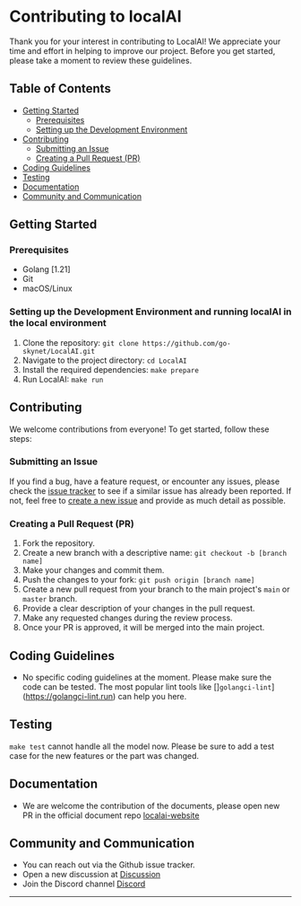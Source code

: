 # Contributing to localAI

Thank you for your interest in contributing to LocalAI! We appreciate your time and effort in helping to improve our project. Before you get started, please take a moment to review these guidelines.

## Table of Contents

- [Getting Started](#getting-started)
  - [Prerequisites](#prerequisites)
  - [Setting up the Development Environment](#setting-up-the-development-environment)
- [Contributing](#contributing)
  - [Submitting an Issue](#submitting-an-issue)
  - [Creating a Pull Request (PR)](#creating-a-pull-request-pr)
- [Coding Guidelines](#coding-guidelines)
- [Testing](#testing)
- [Documentation](#documentation)
- [Community and Communication](#community-and-communication)



## Getting Started

### Prerequisites

- Golang [1.21]
- Git
- macOS/Linux

### Setting up the Development Environment and running localAI in the local environment

1. Clone the repository: `git clone https://github.com/go-skynet/LocalAI.git`
2. Navigate to the project directory: `cd LocalAI`
3. Install the required dependencies: `make prepare`
4. Run LocalAI: `make run`

## Contributing

We welcome contributions from everyone! To get started, follow these steps:

### Submitting an Issue

If you find a bug, have a feature request, or encounter any issues, please check the [issue tracker](https://github.com/go-skynet/LocalAI/issues) to see if a similar issue has already been reported. If not, feel free to [create a new issue](https://github.com/go-skynet/LocalAI/issues/new) and provide as much detail as possible.

### Creating a Pull Request (PR)

1. Fork the repository.
2. Create a new branch with a descriptive name: `git checkout -b [branch name]`
3. Make your changes and commit them.
4. Push the changes to your fork: `git push origin [branch name]`
5. Create a new pull request from your branch to the main project's `main` or `master` branch.
6. Provide a clear description of your changes in the pull request.
7. Make any requested changes during the review process.
8. Once your PR is approved, it will be merged into the main project.

## Coding Guidelines

- No specific coding guidelines at the moment. Please make sure the code can be tested. The most popular lint tools like []`golangci-lint`](https://golangci-lint.run) can help you here.

## Testing

`make test` cannot handle all the model now. Please be sure to add a test case for the new features or the part was changed.

## Documentation

- We are welcome the contribution of the documents, please open new PR in the official document repo [localai-website](https://github.com/go-skynet/localai-website)

## Community and Communication

- You can reach out via the Github issue tracker.
- Open a new discussion at [Discussion](https://github.com/go-skynet/LocalAI/discussions)
- Join the Discord channel [Discord](https://discord.gg/uJAeKSAGDy)

---